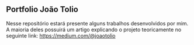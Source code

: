 ## Portfolio João Tolio
Nesse repositório estará presente alguns trabalhos desenvolvidos por mim. 
A maioria deles possuirá um artigo explicando o projeto teoricamente no seguinte link: https://medium.com/@joaotolio
